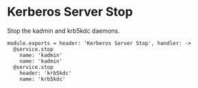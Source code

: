 
# Kerberos Server Stop

Stop the kadmin and krb5kdc daemons.

    module.exports = header: 'Kerberos Server Stop', handler: ->
      @service.stop
        name: 'kadmin'
        name: 'kadmin'
      @service.stop
        header: 'krb5kdc'
        name: 'krb5kdc'
